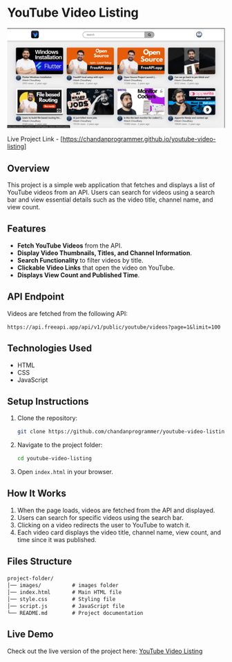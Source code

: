 # YouTube Video Listing

![alt text](./images/image.png)

Live Project Link - [https://chandanprogrammer.github.io/youtube-video-listing]

## Overview
This project is a simple web application that fetches and displays a list of YouTube videos from an API. Users can search for videos using a search bar and view essential details such as the video title, channel name, and view count.

## Features
- **Fetch YouTube Videos** from the API.
- **Display Video Thumbnails, Titles, and Channel Information**.
- **Search Functionality** to filter videos by title.
- **Clickable Video Links** that open the video on YouTube.
- **Displays View Count and Published Time**.

## API Endpoint
Videos are fetched from the following API:
```
https://api.freeapi.app/api/v1/public/youtube/videos?page=1&limit=100
```

## Technologies Used
- HTML
- CSS
- JavaScript

## Setup Instructions
1. Clone the repository:
   ```bash
   git clone https://github.com/chandanprogrammer/youtube-video-listing.git
   ```
2. Navigate to the project folder:
   ```bash
   cd youtube-video-listing
   ```
3. Open `index.html` in your browser.

## How It Works
1. When the page loads, videos are fetched from the API and displayed.
2. Users can search for specific videos using the search bar.
3. Clicking on a video redirects the user to YouTube to watch it.
4. Each video card displays the video title, channel name, view count, and time since it was published.

## Files Structure
```
project-folder/
│── images/          # images folder
│── index.html       # Main HTML file
│── style.css        # Styling file
│── script.js        # JavaScript file
└── README.md        # Project documentation
```
## Live Demo
Check out the live version of the project here: [YouTube Video Listing](https://chandanprogrammer.github.io/youtube-video-listing/)


